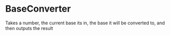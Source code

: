 # BaseConverter

Takes a number, the current base its in, the base it will be converted to, and then outputs the result
